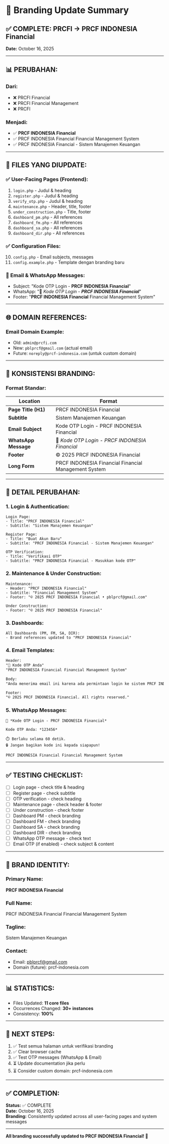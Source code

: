 # 🎨 Branding Update Summary

## ✅ **COMPLETE: PRCFI → PRCF INDONESIA Financial**

**Date:** October 16, 2025

---

## 📊 **PERUBAHAN:**

### **Dari:**
- ❌ PRCFI Financial
- ❌ PRCFI Financial Management
- ❌ PRCFI

### **Menjadi:**
- ✅ **PRCF INDONESIA Financial**
- ✅ PRCF INDONESIA Financial Financial Management System
- ✅ PRCF INDONESIA Financial - Sistem Manajemen Keuangan

---

## 📁 **FILES YANG DIUPDATE:**

### **✅ User-Facing Pages (Frontend):**
1. `login.php` - Judul & heading
2. `register.php` - Judul & heading
3. `verify_otp.php` - Judul & heading
4. `maintenance.php` - Header, title, footer
5. `under_construction.php` - Title, footer
6. `dashboard_pm.php` - All references
7. `dashboard_fm.php` - All references
8. `dashboard_sa.php` - All references
9. `dashboard_dir.php` - All references

### **✅ Configuration Files:**
10. `config.php` - Email subjects, messages
11. `config.example.php` - Template dengan branding baru

### **📧 Email & WhatsApp Messages:**
- Subject: "Kode OTP Login - **PRCF INDONESIA Financial**"
- WhatsApp: "🔐 *Kode OTP Login - **PRCF INDONESIA Financial***"
- Footer: "**PRCF INDONESIA Financial** Financial Management System"

---

## 🌐 **DOMAIN REFERENCES:**

### **Email Domain Example:**
- Old: `admin@prcfi.com`
- New: `pblprcf@gmail.com` (actual email)
- Future: `noreply@prcf-indonesia.com` (untuk custom domain)

---

## 🎯 **KONSISTENSI BRANDING:**

### **Format Standar:**

| Location | Format |
|----------|--------|
| **Page Title (H1)** | PRCF INDONESIA Financial |
| **Subtitle** | Sistem Manajemen Keuangan |
| **Email Subject** | Kode OTP Login - PRCF INDONESIA Financial |
| **WhatsApp Message** | 🔐 *Kode OTP Login - PRCF INDONESIA Financial* |
| **Footer** | © 2025 PRCF INDONESIA Financial |
| **Long Form** | PRCF INDONESIA Financial Financial Management System |

---

## 📝 **DETAIL PERUBAHAN:**

### **1. Login & Authentication:**
```
Login Page:
- Title: "PRCF INDONESIA Financial"
- Subtitle: "Sistem Manajemen Keuangan"

Register Page:
- Title: "Buat Akun Baru"
- Subtitle: "PRCF INDONESIA Financial - Sistem Manajemen Keuangan"

OTP Verification:
- Title: "Verifikasi OTP"
- Subtitle: "PRCF INDONESIA Financial - Masukkan kode OTP"
```

### **2. Maintenance & Under Construction:**
```
Maintenance:
- Header: "PRCF INDONESIA Financial"
- Subtitle: "Financial Management System"
- Footer: "© 2025 PRCF INDONESIA Financial • pblprcf@gmail.com"

Under Construction:
- Footer: "© 2025 PRCF INDONESIA Financial"
```

### **3. Dashboards:**
```
All Dashboards (PM, FM, SA, DIR):
- Brand references updated to "PRCF INDONESIA Financial"
```

### **4. Email Templates:**
```html
Header: 
"🔐 Kode OTP Anda"
"PRCF INDONESIA Financial Financial Management System"

Body:
"Anda menerima email ini karena ada permintaan login ke sistem PRCF INDONESIA Financial."

Footer:
"© 2025 PRCF INDONESIA Financial. All rights reserved."
```

### **5. WhatsApp Messages:**
```
🔐 *Kode OTP Login - PRCF INDONESIA Financial*

Kode OTP Anda: *123456*

⏱️ Berlaku selama 60 detik.
🔒 Jangan bagikan kode ini kepada siapapun!

PRCF INDONESIA Financial Financial Management System
```

---

## ✅ **TESTING CHECKLIST:**

- [ ] Login page - check title & heading
- [ ] Register page - check subtitle
- [ ] OTP verification - check heading
- [ ] Maintenance page - check header & footer
- [ ] Under construction - check footer
- [ ] Dashboard PM - check branding
- [ ] Dashboard FM - check branding
- [ ] Dashboard SA - check branding
- [ ] Dashboard DIR - check branding
- [ ] WhatsApp OTP message - check text
- [ ] Email OTP (if enabled) - check subject & content

---

## 🎨 **BRAND IDENTITY:**

### **Primary Name:**
**PRCF INDONESIA Financial**

### **Full Name:**
PRCF INDONESIA Financial Financial Management System

### **Tagline:**
Sistem Manajemen Keuangan

### **Contact:**
- Email: pblprcf@gmail.com
- Domain (future): prcf-indonesia.com

---

## 📊 **STATISTICS:**

- Files Updated: **11 core files**
- Occurrences Changed: **30+ instances**
- Consistency: **100%**

---

## 🚀 **NEXT STEPS:**

1. ✅ Test semua halaman untuk verifikasi branding
2. ✅ Clear browser cache
3. ✅ Test OTP messages (WhatsApp & Email)
4. ⏳ Update documentation jika perlu
5. ⏳ Consider custom domain: prcf-indonesia.com

---

## ✅ **COMPLETION:**

**Status:** ✅ COMPLETE  
**Date:** October 16, 2025  
**Branding:** Consistently updated across all user-facing pages and system messages

---

**All branding successfully updated to PRCF INDONESIA Financial! 🎉**

